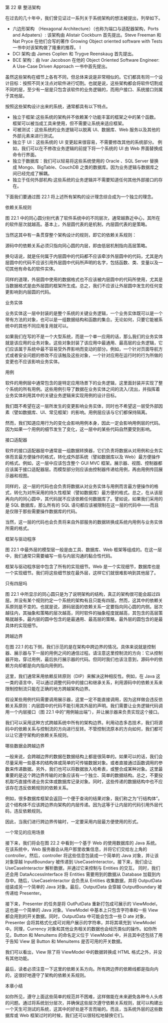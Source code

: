 第 22 章 整洁架构

在过去的几十年中，我们曾见证过一系列关于系统架构的想法被提出，列举如下。

- 六边形架构 （Hexagonal Architecture）（也称为端口与适配器架构，Ports and Adpaters）: 该架构由 Alistair Cockburn 首先提出。Steve Freeman 和 Nat Pryce 在他们合写的著作 Growing Object oriented software with Tests 一书中对该架构做了隆重的推荐。 I
- DCI 架构:由 James Coplien 和 Trygve Reenskaug 首先提出。
- BCE 架构：由 Ivar Jacobson 在他的 Object Oriented Software Engineer: A Use-Case Driven Approach 一书中首先提出。

虽然这些架构在细节上各有不同，但总体来说是非常相似的。它们都具有同一个设计目标：按照不同关注点对软件进行切割。也就是说，这些架构都会将软件切割成不同的层，至少有一层是只包含该软件的业务逻辑的，而用户接口、系统接口则属于其他层。

按照这些架构设计出来的系统，通常都具有以下特点。

- 独立于框架:这些系统的架构并不依赖某个功能丰富的框架之中的某个函数。
  框架可以被当成工具来使用，但不需要让系统来适应框架。
- 可被测试：这些系统的业务逻辑可以脱离 UI、数据库、Web 服务以及其他的外部元素来进行测试。
- 独立于 UI：这些系统的 UI 变更起来很容易，不需要修改其他的系统部分。
  例如，我们可以在不修改业务逻辑的前提下将一个系统的 UI 由 Web 界面替换成命令行界面。
- 独立于数据库：我们可以轻易将这些系统使用的 Oracle 、SQL Server 替换成 Mongo、BigTable、CouchDB 之类的数据库。因为业务逻辑与数据库之间已经完成了解耦。
- 独立于任何外部机构:这些系统的业务逻辑并不需要知道任何其他外部接口的存在。

下面我们要通过图 22.1 将上述所有架构的设计理念综合成为一个独立的理念。

依赖关系规则

图 22.1 中的同心圆分别代表了软件系统中的不同层次，通常越靠近中心，其所在的软件层次就越高。基本上，外层圆代表的是机制，内层圆代表的是策略。

当然这其中有一条贯穿整个架构设计的规则，即它的依赖关系规则：

源码中的依赖关系必须只指向同心圆的内层，即由低层机制指向高层策略。

换句话说，就是任何属于内层圆中的代码都不应该牵涉外层圆中的代码，尤其是内层圆中的代码不应该引用外层圆中代码所声明的名字，包括函数、类、变量以及一切其他有命名的软件实体。

同样的道理，外层圆中使用的数据格式也不应该被内层圆中的代码所使用，尤其是当数据格式是由外层圆的框架所生成。总之，我们不应该让外层圆中发生的任何变更影响到内层圆的代码。

业务实体

业务实体这一层中封装的是整个系统的关键业务逻辑，一个业务实体既可以是一个带有方法的对象，也可以是一组数据结构和函数的集合。无论如何，只要它能被系统中的其他不同应用复用就可以。

如果我们在写的不是一个大型系统，而是一个单一应用的话，那么我们的业务实体就是该应用的业务对象。这些对象封装了该应用中最通用、最高层的业务逻辑，它们应该属于系统中最不容易受外界影响而变动的部分。例如，一个针对页面导航方式或者安全问题的修改不应该触及这些对象，一个针对应用在运行时的行为所做的变更也不应该影响业务实体。

用例

软件的用例层中通常包含的是特定应用场景下的业务逻辑，这里面封装并实现了整个系统的所有用例。这些用例引导了数据在业务实体之间的流入/流出，并指挥着业务实体利用其中的关键业务逻辑来实现用例的设计目标。

我们既不希望在这一层所发生的变更影响业务实体，同时也不希望这一层受外部因素（譬如数据库、UI、常见框架）的影响。用例层应该与它们都保持隔离。

然而，我们知道应用行为的变化会影响用例本身，因此一定会影响用例层的代码。因为如果一个用例的细节发生了变化，这一层中的某些代码自然要受到影响。

接口适配器

软件的接口适配器层中通常是一组数据转换器，它们负责将数据从对用例和业务实体而言最方便操作的格式，转化成外部系统（譬如数据库以及 Web）最方便操作的格式。例如，这一层中应该包含整个 GUI MVC 框架。展示器、视图、控制器都应该属于接口适配器层。而模型部分则应该由控制器传递给用例，再由用例传回展示器和视图。

同样的，这一层的代码也会负责将数据从对业务实体与用例而言最方便操作的格式，转化为对所采用的持久性框架（譬如数据库）最方便的格式。总之，在从该层再向内的同心圆中，其代码就不应该依赖任何数据库了。譬如说，如果我们采用的是 SQL 数据库，那么所有的 SQL 语句都应该被限制在这一层的代码中——而且是仅限于那些需要操作数据库的代码。

当然，这一层的代码也会负责将来自外部服务的数据转换成系统内用例与业务实体所需的格式。

框架与驱动程序

图 22.1 中最外层的模型层一般是由工具、数据库、Web 框架等组成的。在这一层中，我们通常只需要编写一些与内层沟通的黏合性代码。

框架与驱动程序层中包含了所有的实现细节。Web 是一个实现细节，数据库也是一个实现细节。我们将这些细节放在最外层，这样它们就很难影响到其他层了。

只有四层吗

图 22.1 中所显示的同心圆只是为了说明架构的结构，真正的架构很可能会超过四层。并没有某个规则约定一个系统的架构有且只能有四层。然而，这其中的依赖关系原则是不变的。也就是说，源码层面的依赖关系一定要指向同心圆的内侧。层次越往内，其抽象和策略的层次越高，同时软件的抽象程度就越高，其包含的高层策略就越多。最内层的圆中包含的是最通用、最高层的策略，最外层的圆包含的是最具体的实现细节。

跨越边界

在图 22.1 的右下侧，我们示范的是在架构中跨边界的情况。具体来说就是控制器、展示器与下一层的用例之间的通信过程。请注意这里控制流的方向：它从控制器开始，穿过用例，最后执行展示器的代码。但同时我们也该注意到，源码中的依赖方向却都是向内指向用例的。

这里，我们通常釆用依赖反转原则（DIP）来解决这种相反性。例如，在 Java 这一类的语言中，可以通过调整代码中的接口和继承关系，利用源码中的依赖关系来限制控制流只能在正确的地方跨越架构边界。

假设某些用例代码需要调用展示器，这里一定不能直接调用，因为这样做会违反依赖关系原则：内层圆中的代码不能引用其外层的声明。我们需要让业务逻辑代码调用一个内层接口（图 22.1 中的“用例输出端”），并让展示器来负责实现这个接口。

我们可以采用这种方式跨越系统中所有的架构边界。利用动态多态技术，我们将源码中的依赖关系与控制流的方向进行反转。不管控制流原本的方向如何，我们都可以让它遵守架构的依赖关系规则。

哪些数据会跨越边界

一般来说，会跨越边界的数据在数据结构上都是很简单的。如果可以的话，我们会尽量采用一些基本的结构体或简单的可传输数据对象。或者直接通过函数调用的参数来传递数据。另外，我们也可以将数据放入哈希表，或整合成某种对象。这里最重要的是这个跨边界传输的对象应该有一个独立、简单的数据结构。总之，不要投机取巧直接传递业务实体或数据库记录对象。同时，这些传递的数据结构中也不应该存在违反依赖规则的依赖关系。

例如，很多数据库框架会返回一个便于查询的结果对象，我们称之为“行结构体”。这个结构体不应该跨边界向架构的内层传递。因为这等于让内层的代码引用外层代码，违反依赖规则。

因此，当我们进行跨边界传输时，一定要采用内层最方便使用的形式。

一个常见的应用场景

接下来，我们将会在图 22.2 中看到一个基于 Web 的使用数据库的 Java 系统。在该系统中，Web 服务器会从用户那里收集信息，并将它们交给左上角的 controller。然后，controller 将这些信息包装成一个简单的 Java 对象，并让该对象穿越 InputBoundary 被传递到 UseCaseInteractor。接下来，我们会让 UseCaseInteractor 解析数据，并通过它来控制与 Entities 的交互。 同时，我们还会用 DataAccessInterface 将 Entities 需要用到的数据从 Database 加载到内存中。随后，UseCaselnteractor 会负责从 Entities 收集数据，并将 OutputData 组装成另一个简单的 Java 对象。最后，OutputData 会穿越 OutputBoundary 被传递给 Presenter。

接下来，Presenter 的任务是将 OutPutData 重新打包成可展示的 ViewModel，这也是一个简单的 Java 对象。ViewModel 中基本上只包含字符串和一些 View 都会用到的开关数据。同时，OutputData 中可能会包含一些 D ate 对象，Presenter 会将其格式化成可对用户展示的字符串，并将其填充到 ViewModel 中。同理，Currency 对象和其他业务相关的数据也会经历类似的操作。如你所见，Button 和 Menuitems 的命名定义位于 ViewModel 中，并且其中还包括了用于告知 View 层 Button 和 Menuitems 是否可用的开关数据。

我们可以看出，View 除了将 ViewModel 中的数据转换成 HTML 格式之外，并没有其他功能。

最后，读者必须注意一下这里的依赖关系方向。所有跨边界的依赖线都是指向内的，这很好地遵守了架构的依赖关系规则。

本章小结

如你所见，遵守上面这些简单的规范并不困难，这样做能在未来避免各种令人头疼的问题。通过将系统划分层次，并确保这些层次遵守依赖关系规则，就可以构建出一个天生可测试的系统，这其中的好处是不言而喻的。而且，当系统外层的这些数据库或 Web 框架过时的时候，我们还可以很轻松地替换它们。

